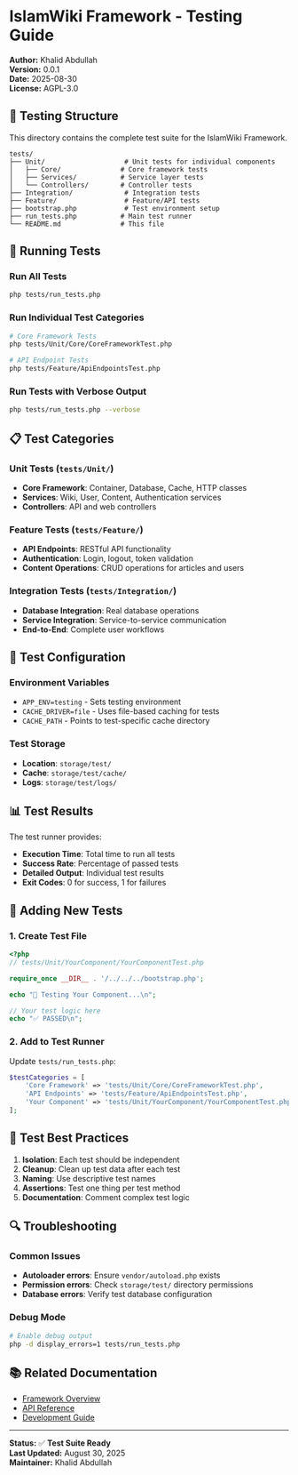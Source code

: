 # IslamWiki Framework - Testing Guide

**Author:** Khalid Abdullah  
**Version:** 0.0.1  
**Date:** 2025-08-30  
**License:** AGPL-3.0  

## 🧪 **Testing Structure**

This directory contains the complete test suite for the IslamWiki Framework.

```
tests/
├── Unit/                    # Unit tests for individual components
│   ├── Core/               # Core framework tests
│   ├── Services/           # Service layer tests
│   └── Controllers/        # Controller tests
├── Integration/             # Integration tests
├── Feature/                 # Feature/API tests
├── bootstrap.php            # Test environment setup
├── run_tests.php           # Main test runner
└── README.md               # This file
```

## 🚀 **Running Tests**

### **Run All Tests**
```bash
php tests/run_tests.php
```

### **Run Individual Test Categories**
```bash
# Core Framework Tests
php tests/Unit/Core/CoreFrameworkTest.php

# API Endpoint Tests
php tests/Feature/ApiEndpointsTest.php
```

### **Run Tests with Verbose Output**
```bash
php tests/run_tests.php --verbose
```

## 📋 **Test Categories**

### **Unit Tests (`tests/Unit/`)**
- **Core Framework**: Container, Database, Cache, HTTP classes
- **Services**: Wiki, User, Content, Authentication services
- **Controllers**: API and web controllers

### **Feature Tests (`tests/Feature/`)**
- **API Endpoints**: RESTful API functionality
- **Authentication**: Login, logout, token validation
- **Content Operations**: CRUD operations for articles and users

### **Integration Tests (`tests/Integration/`)**
- **Database Integration**: Real database operations
- **Service Integration**: Service-to-service communication
- **End-to-End**: Complete user workflows

## 🔧 **Test Configuration**

### **Environment Variables**
- `APP_ENV=testing` - Sets testing environment
- `CACHE_DRIVER=file` - Uses file-based caching for tests
- `CACHE_PATH` - Points to test-specific cache directory

### **Test Storage**
- **Location**: `storage/test/`
- **Cache**: `storage/test/cache/`
- **Logs**: `storage/test/logs/`

## 📊 **Test Results**

The test runner provides:
- **Execution Time**: Total time to run all tests
- **Success Rate**: Percentage of passed tests
- **Detailed Output**: Individual test results
- **Exit Codes**: 0 for success, 1 for failures

## 🎯 **Adding New Tests**

### **1. Create Test File**
```php
<?php
// tests/Unit/YourComponent/YourComponentTest.php

require_once __DIR__ . '/../../../bootstrap.php';

echo "🧪 Testing Your Component...\n";

// Your test logic here
echo "✅ PASSED\n";
```

### **2. Add to Test Runner**
Update `tests/run_tests.php`:
```php
$testCategories = [
    'Core Framework' => 'tests/Unit/Core/CoreFrameworkTest.php',
    'API Endpoints' => 'tests/Feature/ApiEndpointsTest.php',
    'Your Component' => 'tests/Unit/YourComponent/YourComponentTest.php'  // Add this
];
```

## 🚨 **Test Best Practices**

1. **Isolation**: Each test should be independent
2. **Cleanup**: Clean up test data after each test
3. **Naming**: Use descriptive test names
4. **Assertions**: Test one thing per test method
5. **Documentation**: Comment complex test logic

## 🔍 **Troubleshooting**

### **Common Issues**
- **Autoloader errors**: Ensure `vendor/autoload.php` exists
- **Permission errors**: Check `storage/test/` directory permissions
- **Database errors**: Verify test database configuration

### **Debug Mode**
```bash
# Enable debug output
php -d display_errors=1 tests/run_tests.php
```

## 📚 **Related Documentation**

- [Framework Overview](../docs/IslamWiki_Framework_Overview.md)
- [API Reference](../docs/architecture/API_REFERENCE.md)
- [Development Guide](../docs/guides/DEVELOPER_GUIDE.md)

---

**Status:** ✅ **Test Suite Ready**  
**Last Updated:** August 30, 2025  
**Maintainer:** Khalid Abdullah 